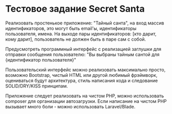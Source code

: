 # Тестовое задание Secret Santa

Реализовать простенькое приложение: "Тайный санта", на вход массив идентификаторов, это могут быть email'ы, идентификаторы пользователя, имена. На выходе пары идентификаторов: [кто дарит, кому дарит], пользователь не должен быть в паре сам с собой.



Предусмотреть программный интерфейс с реализацией заглушки для отправки сообщения пользователю: "Вы выбраны тайным сантой для {идентификатор пользователя}"

Пользовательский интерфейс можно реализовать максимально просто, возможно Bootstrap, чистый HTML или другой любимый фрэймворк, оцениваться будут архитектура, стиль написания кода и следование SOLID/DRY/KISS принципам.



Приложение следует реализовать на чистом PHP, можно использовать composer для организации автозагрузки. Если написание на чистом PHP вызывает много боли - можно использовать Laravel/Blade.